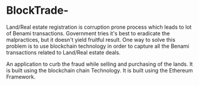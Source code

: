 # BlockTrade-

Land/Real estate registration is corruption prone process which leads to lot of Benami transactions. Government tries it's best to eradicate the malpractices, but it doesn't yield fruitful result. One way to solve this problem is to use blockchain technology in order to capture all the Benami transactions related to Land/Real estate deals.

An application to curb the fraud while selling and purchasing of the lands. It is built using the blockchain chain Technology.
It is built using the Ethereum Framework.


